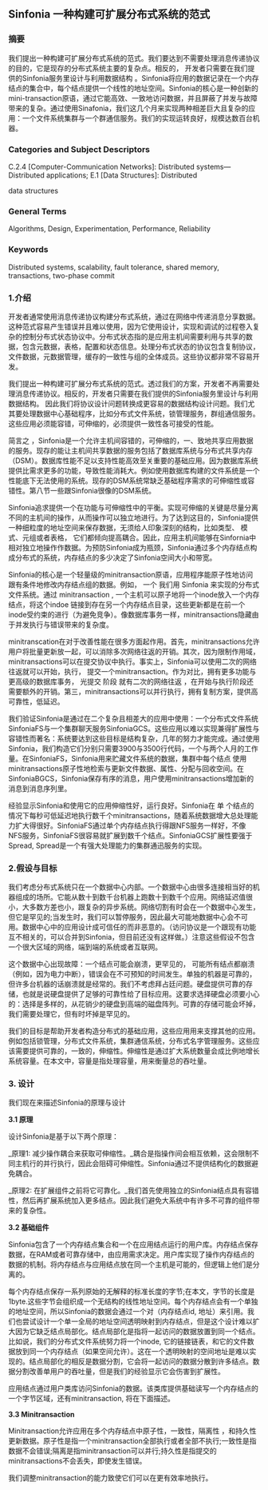 ## Sinfonia 一种构建可扩展分布式系统的范式

### 摘要

我们提出一种构建可扩展分布式系统的范式。我们要达到不需要处理消息传递协议的目的，它是现存的分布式系统主要的复杂点。相反的， 开发者只需要在我们提供的Sinfonia服务里设计与利用数据结构 。Sinfonia将应用的数据记录在一个内存结点的集合中，每个结点提供一个线性的地址空间。Sinfonia的核心是一种创新的mini-transaction原语，通过它能高效、一致地访问数据，并且屏蔽了并发与故障带来的复杂。通过使用Sinafonia，我们这几个月来实现两种相差巨大且复杂的应用：一个文件系统集群与一个群通信服务。我们的实现运转良好，规模达数百台机器。

### Categories and Subject Descriptors

C.2.4 \[Computer-Communication Networks\]: Distributed systems—Distributed applications; E.1 \[Data Structures\]: Distributed

data structures

### General Terms

Algorithms, Design, Experimentation, Performance, Reliability

### Keywords

Distributed systems, scalability, fault tolerance, shared memory, transactions, two-phase commit

### 1.介绍

开发者通常使用消息传递协议构建分布式系统，通过在网络中传递消息分享数据。这种范式容易产生错误并且难以使用，因为它使用设计，实现和调试的过程卷入复杂的控制分布式状态协议中。分布式状态指的是应用主机间需要利用与共享的数据，包含元数据，表格，配置和状态信息。处理分布式状态的协议包含复制协议，文件数据，元数据管理，缓存的一致性与组的全体成员。这些协议都非常不容易开发。

我们提出一种构建可扩展分布式系统的范式。透过我们的方案，开发者不再需要处理消息传递协议。相反的，开发者只需要在我们提供的Sinfonia服务里设计与利用数据结构。 因此我们将协议设计问题转换成更容易的数据结构设计问题。我们尤其要处理数据中心基础程序，比如分布式文件系统，锁管理服务，群组通信服务。这些应用必须能容错，可伸缩的，必须提供一致性各可接受的性能。

简言之 ，Sinfonia是一个允许主机间容错的，可伸缩的，一、致地共享应用数据的服务。现存的能让主机间共享数据的服务包括了数据库系统与分布式共享内存（DSM）。数据库性能不足以支持性能高效至关重要的基础应用。因为数据库系统提供比需求更多的功能，导致性能消耗大。例如使用数据库构建的文件系统是一个性能底下无法使用的系统。现存的DSM系统常缺乏基础程序需求的可伸缩性或容错性。第八节一些跟Sinfonia很像的DSM系统。

Sinfonia追求提供一个在功能与可伸缩性中的平衡。实现可伸缩的关键是尽量分离不同的主机间的操作，从而操作可以独立地进行。为了达到这目的，Sinfonia提供一种细粒度的地址空间来保存数据，无须给人印象深刻的结构，比如类型、 模式、元组或者表格， 它们都倾向提高耦合。因此，应用主机间能够在Sinfornia中 相对独立地操作作数据。为预防Sinfonia成为瓶颈，Sinfonia通过多个内存结点构成分布式的系统，内存结点的多少决定了Sinfonia空间大小和带宽。

Sinfonia的核心是一个轻量级的minitransaction原语，应用程序能原子性地访问跟有条件地修改内存结点组的数据。例如， 一个 我们用 Sinfonia 来实现的分布式文件系统。通过 minitransaction , 一个主机可以原子地将一个inode放入一个内存结点，将这个indoe 链接到存在另一个内存结点目录，这些更新都是在前一个inode受约束的进行（为避免竞争）。像数据库事务一样，minitransactions隐藏由于并发执行与错误带来的复杂度。

minitranscation在对于改善性能在很多方面起作用。首先，minitransactions允许用户将批量更新放一起，可以消除多次网络往返的开销。其次，因为限制作用域，minitransactions可以在提交协议中执行。事实上，Sinfonia可以使用二次的网络往返就可以开始，执行， 提交一个minitransaction。作为对比，拥有更多功能与更高级的数据库事务， 光提交 阶段 就有二次的网络往返 ，在开始与执行阶段还需要额外的开销。第三，minitransactions可以并行执行，拥有复制方案，提供高可靠性，低延迟。

我们验证Sinfonia是通过在二个复杂且相差大的应用中使用：一个分布式文件系统SinfoniaFS与一个集群聊天服务SinfoniaGCS。这些应用以难以实现兼得扩展性与容错性而著名：系统要达到这些目标是结构复杂，几年的努力才能完成。通过使用Sinfonia，我们构造它们分别只需要3900与3500行代码，一个与两个人月的工作量。在SinfoniaFS，Sinfonia用来贮藏文件系统的数据，集群中每个结点 使用minitransactions原子性地检索与更新文件数据、属性、分配与回收空间。在SinfoniaBGCS，Sinfonia保存有序的消息，用户使用minitransactions增加新的消息到消息序列里。

经验显示Sinfonia和使用它的应用伸缩性好，运行良好。Sinfonia在 单 个结点的情况下每秒可低延迟地执行数千个minitransactions，随着系统数据增大总处理能力扩大得很好。SinfoniaFS通过单个内存结点执行得跟NFS服务一样好，不像NFS服务，SinfoniaFS很容易就扩展到数千个结点。SinfoniaGCS扩展性要强于Spread, Spread是一个有强大处理能力的集群通迅服务的实现。

### 2.假设与目标

我们考虑分布式系统只在一个数据中心内部。一个数据中心由很多连接相当好的机器组成的场所。它能从数十到数千台机器上跑数十到数千个应用。网络延迟值很小，大多数方差也小，跟复杂的异步系统。网络切割有时会在一个数据中心发生，但它是罕见的;当发生时，我们可以暂停服务，因此最大可能地数据中心会不可用。数据中心中的应用设计成可信任的而非恶意的。（访问协议是一个跟现有功能互不相关的，可以合并到Sinfonia，但目前还没有这样做。）注意这些假设不包含一个很大区域的网络，端到端的系统或者互联网。

这个数据中心出现故障：一个结点可能会崩溃，更罕见的， 可能所有结点都崩溃（例如，因为电力中断），错误会在不可预知的时间发生。单独的机器是可靠的，但许多台机器的话崩溃就是经常的。我们不考虑拜占廷问题。硬盘提供可靠的存储，也就是说硬盘提供了足够的可靠性给了目标应用。这要求选择硬盘必须要小心的：选择是多样的，从花销少的硬盘到高端的磁盘阵列。可靠的存储可能会坏掉，我们需要处理它，但有时坏掉是罕见的。

我们的目标是帮助开发者构造分布式的基础应用，这些应用用来支撑其他的应用。例如包括锁管理，分布式文件系统，集群通信系统，分布式名字管理服务。这些应该需要提供可靠的，一致的，伸缩性。伸缩性是通过扩大系统数量会成比例地增长系统容量。在本文中，容量是指处理容量，用来衡量总的吞吐量。

### 3. 设计

我们现在来描述Sinfonia的原理与设计

**3.1 原理**

设计Sinfonia是基于以下两个原理：

_原理1: 减少操作耦合来获取可伸缩性。_耦合是指操作间会相互依赖，这会限制不同主机行的并行执行，因此会阻碍可伸缩性。Sinfonia通过不提供结构化的数据避免耦合。

_原理2: 在扩展组件之前将它可靠化。_我们首先使用独立的Sinfonia结点具有容错性，然后再扩展系统加入更多结点。因此我们避免大系统中有许多不可靠的组件带来的复杂性。

**3.2 基础组件**

Sinfonia包含了一个内存结点集合和一个在应用结点运行的用户库。内存结点保存数据，在RAM或者可靠存储中，由应用需求决定。用户库实现了操作内存结点的数据的机制。将内存结点与应用结点放在同一个主机是可能的，但逻辑上他们是分离的。

每个内存结点保存一系列原始的无解释的标准长度的字节;在本文，字节的长度是1byte.这些字节会组织成一个无结构的线性地址空间。每个内存结点会有一个单独的地址空间，所以Sinfonia的数据会通过一个对（内存结点id, 地址）来引用。我们也尝试设计一个单一全局的地址空间透明映射到内存结点，但是这个设计难以扩大因为它缺乏结点局部化。结点局部化是指将一起访问的数据放置到同一个结点。比如说，我们的分布式文件系统努力将一个inode, 它的链接链表，和它的文件数据放到同一个内存结点（如果空间允许）。这在一个透明映射的空间地址是难以实现的。结点局部化的相反是数据分割，它会将一起访问的数据分散到许多结点。数据分割改善单用户的吞吐量，但是我们的经验显示它会伤害到扩展性。

应用结点通过用户类库访问Sinfonia的数据。该类库提供基础读写一个内存结点的一个字节区域，还有minitransaction, 将在下面描述。

**3.3 Minitransaction**

Minitransaction允许应用在多个内存结点中原子性，一致性，隔离性 ，和持久性更新数据。原子性是指一个minitransaction全部执行或者全部不执行;一致性是指数据不会错误;隔离是指minitransaction可以并行;持久性是指提交的minitransactions不会丢失，即使发生错误。

我们调整minitransaction的能力致使它们可以在更有效率地执行。

